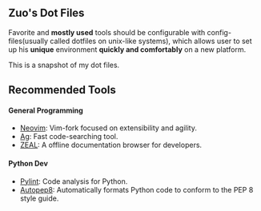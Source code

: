## Zuo's Dot Files

Favorite and **mostly used** tools should be configurable with config-files(usually called dotfiles on unix-like
systems), which allows user to set up his **unique** environment **quickly and comfortably** on a new platform.

This is a snapshot of my dot files.

## Recommended Tools

#### General Programming

- [Neovim](https://neovim.io/): Vim-fork focused on extensibility and agility.
- [Ag](https://github.com/ggreer/the_silver_searcher): Fast code-searching tool.
- [ZEAL](https://zealdocs.org/): A offline documentation browser for developers.

#### Python Dev

- [Pylint](https://www.pylint.org/): Code analysis for Python.
- [Autopep8](https://github.com/hhatto/autopep8): Automatically formats Python code to conform to the PEP 8 style guide.
